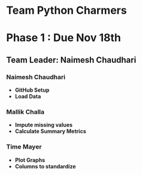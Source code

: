 
# Team Python Charmers 
# Phase 1   : Due Nov 18th


## Team Leader: Naimesh Chaudhari

### Naimesh Chaudhari
* **GitHub Setup**
* **Load Data**
### Mallik Challa
* **Impute missing values**
* **Calculate Summary Metrics**
### Time Mayer
* **Plot Graphs**
* **Columns to standardize**



